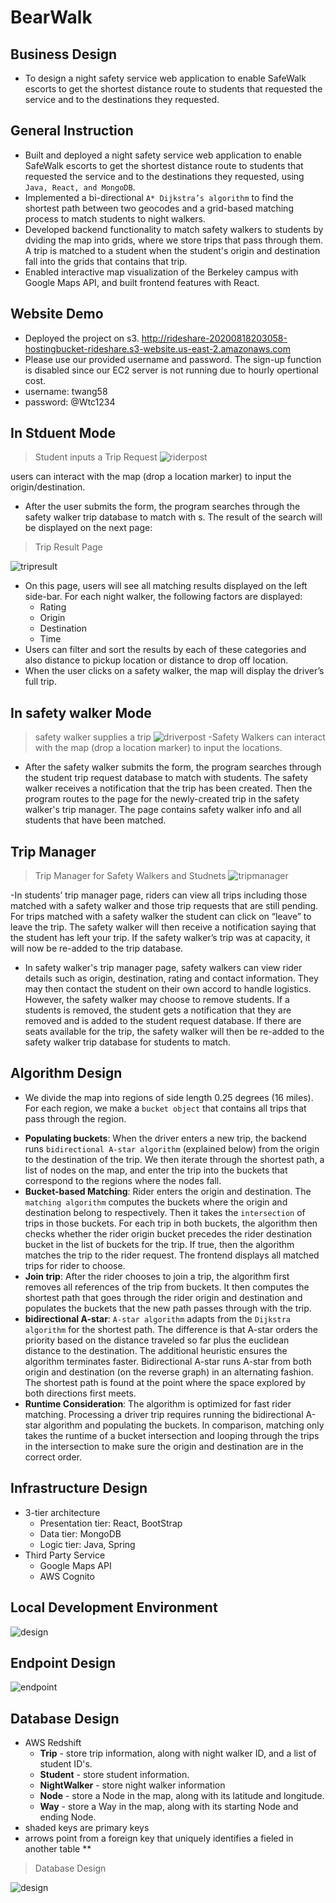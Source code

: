 # BearWalk

## Business Design
- To design a night safety service web application to enable SafeWalk escorts to get the shortest distance route to
students that requested the service and to the destinations they requested.


## General Instruction
- Built and deployed a night safety service web application to enable SafeWalk escorts to get the shortest distance route to
students that requested the service and to the destinations they requested, using `Java, React, and MongoDB`.
- Implemented a bi-directional `A* Dijkstra’s algorithm` to find the shortest path between two geocodes and a grid-based matching process
to match students to night walkers. 
- Developed backend functionality to match safety walkers to students by dviding the map into grids, where we store trips that pass through them. 
A trip is matched to a student when the student's origin and destination fall into the grids that contains that trip.
- Enabled interactive map visualization of the Berkeley campus with Google Maps API, and built frontend features with React.

## Website Demo
- Deployed the project on s3. http://rideshare-20200818203058-hostingbucket-rideshare.s3-website.us-east-2.amazonaws.com
- Please use our provided username and password. The sign-up function is disabled since our EC2 server is not running due to hourly opertional cost. 
- username: twang58
- password: @Wtc1234

## In Stduent Mode
> Student inputs a Trip Request
![riderpost](https://raw.githubusercontent.com/izziegeez/RideShare/master/riderpost.png)

 users can interact with the map (drop a location marker) to input the origin/destination.
- After the user submits the form, the program searches through the safety walker trip database to match with 
s. The result of the search will be displayed on the next page:
> Trip Result Page


![tripresult](https://raw.githubusercontent.com/izziegeez/RideShare/master/tripresult.png)

- On this page, users will see all matching results displayed on the left side-bar. For each night walker, the following factors are displayed:
  * Rating
  * Origin
  * Destination
  * Time
- Users can filter and sort the results by each of these categories and also distance to pickup location or distance to drop off location.
- When the user clicks on a safety walker, the map will display the driver’s full trip. 

## In safety walker Mode
> safety walker supplies a trip 
![driverpost](https://raw.githubusercontent.com/izziegeez/RideShare/master/driverpost.png)
-Safety Walkers can interact with the map (drop a location marker) to input the locations.

- After the safety walker submits the form, the program searches through the student trip request database to match with students. The safety walker receives a notification that the trip has been created. Then the program routes to the page for the newly-created trip in the safety walker's trip manager. The page contains safety walker info and all students that have been matched. 

## Trip Manager
> Trip Manager for Safety Walkers and Studnets
![tripmanager](https://raw.githubusercontent.com/izziegeez/RideShare/master/tripmanager.png)

-In students’ trip manager page, riders can view all trips including those matched with a safety walker and those trip requests that are still pending. For trips matched with a safety walker the student can click on “leave” to leave the trip. The safety walker will then receive a notification saying that the student has left your trip. If the safety walker’s trip was at capacity, it will now be re-added to the trip database.

- In safety walker's trip manager page, safety walkers can view rider details such as origin, destination, rating and contact information. They may then contact the student on their own accord to handle logistics. However, the safety walker may choose to remove students. If a students is removed, the student gets a notification that they are removed and is added to the student request database. If there are seats available for the trip, the safety walker will then be re-added to the safety walker trip database for students to match.

## Algorithm Design

- We divide the map into regions of side length 0.25 degrees (16 miles). For each region, we make a `bucket object` that contains all trips that pass through the region.
 * **Populating buckets**: When the driver enters a new trip, the backend runs `bidirectional A-star algorithm` (explained below) from the origin to the destination of the trip. We then iterate through the shortest path, a list of nodes on the map, and enter the trip into the buckets that correspond to the regions where the nodes fall.
 * **Bucket-based Matching**: Rider enters the origin and destination. The `matching algorithm` computes the buckets where the origin and destination belong to respectively. Then it takes the `intersection` of trips in those buckets. For each trip in both buckets, the algorithm then checks whether the rider origin bucket precedes the rider destination bucket in the list of buckets for the trip. If true, then the algorithm matches the trip to the rider request. The frontend displays all matched trips for rider to choose.
 * **Join trip**: After the rider chooses to join a trip, the algorithm first removes all references of the trip from buckets. It then computes the shortest path that goes through the rider origin and destination and populates the buckets that the new path passes through with the trip.
 * **bidirectional A-star**: `A-star algorithm` adapts from the `Dijkstra algorithm` for the shortest path. The difference is that A-star orders the priority based on the distance traveled so far plus the euclidean distance to the destination. The additional heuristic ensures the algorithm terminates faster. Bidirectional A-star runs A-star from both origin and destination (on the reverse graph) in an alternating fashion. The shortest path is found at the point where the space explored by both directions first meets.
 * **Runtime Consideration**: The algorithm is optimized for fast rider matching. Processing a driver trip requires running the bidirectional A-star algorithm and populating the buckets. In comparison, matching only takes the runtime of a bucket intersection and looping through the trips in the intersection to make sure the origin and destination are in the correct order.

## Infrastructure Design
- 3-tier architecture
   * Presentation tier: React, BootStrap
   * Data tier: MongoDB 
   * Logic tier: Java, Spring
- Third Party Service
   * Google Maps API
   * AWS Cognito
   
## Local Development Environment
![design](https://raw.githubusercontent.com/izziegeez/RideShare/master/design.png)

## Endpoint Design
![endpoint](https://raw.githubusercontent.com/izziegeez/RideShare/master/endpoint.png)


## Database Design
- AWS Redshift 
   * **Trip** - store trip information, along with night walker ID, and a list of student ID's.
   * **Student** - store student information.
   * **NightWalker** - store night walker information
   * **Node** - store a Node in the map, along with its latitude and longitude. 
   * **Way** - store a Way in the map, along with its starting Node and ending Node.
- shaded keys are primary keys
- arrows point from a foreign key that uniquely identifies a fieled in another table **

> Database Design
    
![design](https://raw.githubusercontent.com/izziegeez/RideShare/master/database.png)
